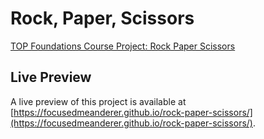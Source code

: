 # Rock, Paper, Scissors

[TOP Foundations Course Project: Rock Paper Scissors](https://www.theodinproject.com/lessons/foundations-rock-paper-scissors)

## Live Preview

A live preview of this project is available at [https://focusedmeanderer.github.io/rock-paper-scissors/](https://focusedmeanderer.github.io/rock-paper-scissors/).
